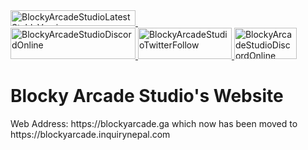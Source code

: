 <a href="https://blockyarcade.inquirynepal.com">
<img src="https://img.shields.io/badge/Latest%20Stable%20Version-2.5-informational" alt="BlockyArcadeStudioLatestStableVersion" width="200" height="25">
</a>
<a href="https://blockyarcade.inquirynepal.com">
<img src="https://img.shields.io/badge/Latest%20Version-2.6%20BETA-success" alt="BlockyArcadeStudioLatestVersion" width="200" height="2">
</a>
<a href="https://discord.gg/RSr2V4K">
<img src="https://badgen.net/discord/online-members/RSr2V4K?icon=discord" alt="BlockyArcadeStudioDiscordOnline" width="200" height="50">
</a>
<a href="https://twitter.com/BlockyArcade">
<img src="https://badgen.net/twitter/follow/blockyarcade?icon=twitter" alt="BlockyArcadeStudioTwitterFollow" width="150" height="50">
</a>
<a href="https://discord.gg/RSr2V4K">
<img src="https://badgen.net/discord/members/RSr2V4K?icon=discord&label" alt="BlockyArcadeStudioDiscordOnline" width="100" height="50">
</a>
<h1> Blocky Arcade Studio's Website </h1>
<p>Web Address: https://blockyarcade.ga which now has been moved to https://blockyarcade.inquirynepal.com</p>

